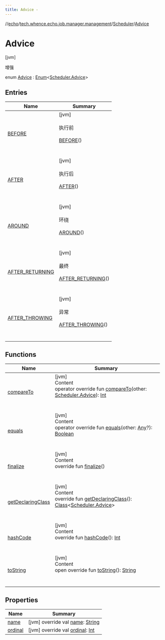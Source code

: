 ```yaml
---
title: Advice -
---
```

//[echo](../../../index.md)/[tech.whence.echo.job.manager.management](../../index.md)/[Scheduler](../index.md)/[Advice](index.md)



# Advice  
 [jvm] 

增强

enum [Advice](index.md) : [Enum](https://kotlinlang.org/api/latest/jvm/stdlib/kotlin/-enum/index.html)<[Scheduler.Advice](index.md)>    


## Entries  
  
|  Name|  Summary| 
|---|---|
| [BEFORE](-b-e-f-o-r-e/index.md)|  [jvm] <br><br>执行前<br><br>[BEFORE](-b-e-f-o-r-e/index.md)()  <br>  <br>   <br>
| [AFTER](-a-f-t-e-r/index.md)|  [jvm] <br><br>执行后<br><br>[AFTER](-a-f-t-e-r/index.md)()  <br>  <br>   <br>
| [AROUND](-a-r-o-u-n-d/index.md)|  [jvm] <br><br>环绕<br><br>[AROUND](-a-r-o-u-n-d/index.md)()  <br>  <br>   <br>
| [AFTER_RETURNING](-a-f-t-e-r_-r-e-t-u-r-n-i-n-g/index.md)|  [jvm] <br><br>最终<br><br>[AFTER_RETURNING](-a-f-t-e-r_-r-e-t-u-r-n-i-n-g/index.md)()  <br>  <br>   <br>
| [AFTER_THROWING](-a-f-t-e-r_-t-h-r-o-w-i-n-g/index.md)|  [jvm] <br><br>异常<br><br>[AFTER_THROWING](-a-f-t-e-r_-t-h-r-o-w-i-n-g/index.md)()  <br>  <br>   <br>


## Functions  
  
|  Name|  Summary| 
|---|---|
| [compareTo](-a-f-t-e-r_-t-h-r-o-w-i-n-g/index.md#kotlin/Enum/compareTo/#tech.whence.echo.job.manager.management.Scheduler.Advice/PointingToDeclaration/)| [jvm]  <br>Content  <br>operator override fun [compareTo](-a-f-t-e-r_-t-h-r-o-w-i-n-g/index.md#kotlin/Enum/compareTo/#tech.whence.echo.job.manager.management.Scheduler.Advice/PointingToDeclaration/)(other: [Scheduler.Advice](index.md)): [Int](https://kotlinlang.org/api/latest/jvm/stdlib/kotlin/-int/index.html)  <br><br><br>
| [equals](../../../tech.whence.echo.webclient.response/-response-mocker/-purpose/-p-a-r-s-e-d/index.md#kotlin/Enum/equals/#kotlin.Any?/PointingToDeclaration/)| [jvm]  <br>Content  <br>operator override fun [equals](../../../tech.whence.echo.webclient.response/-response-mocker/-purpose/-p-a-r-s-e-d/index.md#kotlin/Enum/equals/#kotlin.Any?/PointingToDeclaration/)(other: [Any](https://kotlinlang.org/api/latest/jvm/stdlib/kotlin/-any/index.html)?): [Boolean](https://kotlinlang.org/api/latest/jvm/stdlib/kotlin/-boolean/index.html)  <br><br><br>
| [finalize](../../../tech.whence.echo.webclient.response/-response-mocker/-purpose/-p-a-r-s-e-d/index.md#kotlin/Enum/finalize/#/PointingToDeclaration/)| [jvm]  <br>Content  <br>override fun [finalize](../../../tech.whence.echo.webclient.response/-response-mocker/-purpose/-p-a-r-s-e-d/index.md#kotlin/Enum/finalize/#/PointingToDeclaration/)()  <br><br><br>
| [getDeclaringClass](../../../tech.whence.echo.webclient.response/-response-mocker/-purpose/-p-a-r-s-e-d/index.md#kotlin/Enum/getDeclaringClass/#/PointingToDeclaration/)| [jvm]  <br>Content  <br>override fun [getDeclaringClass](../../../tech.whence.echo.webclient.response/-response-mocker/-purpose/-p-a-r-s-e-d/index.md#kotlin/Enum/getDeclaringClass/#/PointingToDeclaration/)(): [Class](https://docs.oracle.com/javase/8/docs/api/java/lang/Class.html)<[Scheduler.Advice](index.md)>  <br><br><br>
| [hashCode](../../../tech.whence.echo.webclient.response/-response-mocker/-purpose/-p-a-r-s-e-d/index.md#kotlin/Enum/hashCode/#/PointingToDeclaration/)| [jvm]  <br>Content  <br>override fun [hashCode](../../../tech.whence.echo.webclient.response/-response-mocker/-purpose/-p-a-r-s-e-d/index.md#kotlin/Enum/hashCode/#/PointingToDeclaration/)(): [Int](https://kotlinlang.org/api/latest/jvm/stdlib/kotlin/-int/index.html)  <br><br><br>
| [toString](../../../tech.whence.echo.webclient.response/-response-mocker/-purpose/-p-a-r-s-e-d/index.md#kotlin/Enum/toString/#/PointingToDeclaration/)| [jvm]  <br>Content  <br>open override fun [toString](../../../tech.whence.echo.webclient.response/-response-mocker/-purpose/-p-a-r-s-e-d/index.md#kotlin/Enum/toString/#/PointingToDeclaration/)(): [String](https://kotlinlang.org/api/latest/jvm/stdlib/kotlin/-string/index.html)  <br><br><br>


## Properties  
  
|  Name|  Summary| 
|---|---|
| [name](index.md#tech.whence.echo.job.manager.management/Scheduler.Advice/name/#/PointingToDeclaration/)|  [jvm] override val [name](index.md#tech.whence.echo.job.manager.management/Scheduler.Advice/name/#/PointingToDeclaration/): [String](https://kotlinlang.org/api/latest/jvm/stdlib/kotlin/-string/index.html)   <br>
| [ordinal](index.md#tech.whence.echo.job.manager.management/Scheduler.Advice/ordinal/#/PointingToDeclaration/)|  [jvm] override val [ordinal](index.md#tech.whence.echo.job.manager.management/Scheduler.Advice/ordinal/#/PointingToDeclaration/): [Int](https://kotlinlang.org/api/latest/jvm/stdlib/kotlin/-int/index.html)   <br>

